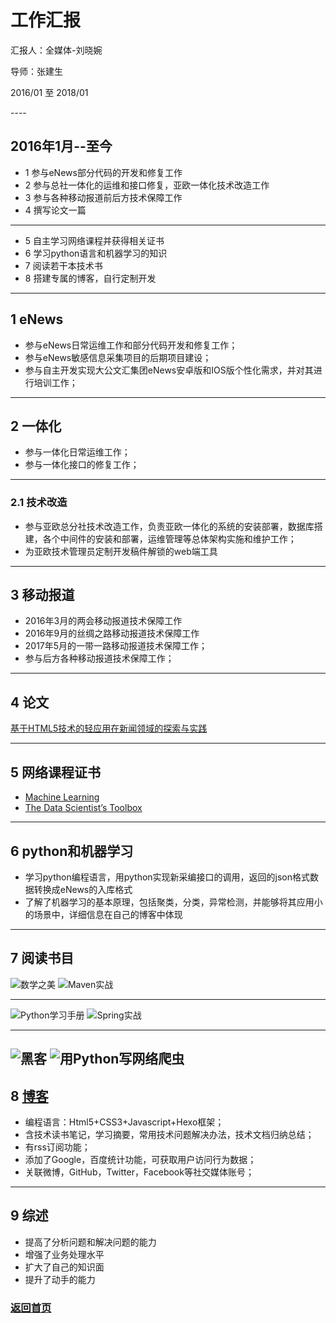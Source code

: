 # 工作汇报
<p> 汇报人：全媒体-刘晓婉 </p>
<p> 导师：张建生 </p>
<p> 2016/01 至 2018/01</p>
----

## 2016年1月--至今

* 1 参与eNews部分代码的开发和修复工作
* 2 参与总社一体化的运维和接口修复，亚欧一体化技术改造工作
* 3 参与各种移动报道前后方技术保障工作
* 4 撰写论文一篇

---- 

* 5 自主学习网络课程并获得相关证书
* 6 学习python语言和机器学习的知识
* 7 阅读若干本技术书
* 8 搭建专属的博客，自行定制开发

----

## 1 eNews

- 参与eNews日常运维工作和部分代码开发和修复工作；
- 参与eNews敏感信息采集项目的后期项目建设；
- 参与自主开发实现大公文汇集团eNews安卓版和IOS版个性化需求，并对其进行培训工作；


----

## 2 一体化

- 参与一体化日常运维工作；
- 参与一体化接口的修复工作；

----

### 2.1 技术改造

- 参与亚欧总分社技术改造工作，负责亚欧一体化的系统的安装部署，数据库搭建，各个中间件的安装和部署，运维管理等总体架构实施和维护工作；
- 为亚欧技术管理员定制开发稿件解锁的web端工具

----

## 3 移动报道

- 2016年3月的两会移动报道技术保障工作
- 2016年9月的丝绸之路移动报道技术保障工作
- 2017年5月的一带一路移动报道技术保障工作；
- 参与后方各种移动报道技术保障工作；

----

## 4 论文

[基于HTML5技术的轻应用在新闻领域的探索与实践](http://liuxiaowan.com/paper/%E5%9F%BA%E4%BA%8EHTML5%E6%8A%80%E6%9C%AF%E7%9A%84%E8%BD%BB%E5%BA%94%E7%94%A8%E5%9C%A8%E6%96%B0%E9%97%BB%E9%A2%86%E5%9F%9F%E7%9A%84%E6%8E%A2%E7%B4%A2%E4%B8%8E%E5%AE%9E%E8%B7%B5v1.2.pdf)

----

## 5 网络课程证书

- [Machine Learning](https://www.coursera.org/account/accomplishments/verify/FW95GW7EQCJ2)
- [The Data Scientist’s Toolbox](https://www.coursera.org/account/accomplishments/verify/H2ZHFRBD7L4J)
----

## 6 python和机器学习

- 学习python编程语言，用python实现新采编接口的调用，返回的json格式数据转换成eNews的入库格式
- 了解了机器学习的基本原理，包括聚类，分类，异常检测，并能够将其应用小的场景中，详细信息在自己的博客中体现
----

## 7 阅读书目

![数学之美](https://github.com/perixiaowan/MarkdownPhotos/blob/master/ebooks/mathbeauty.jpg?raw=true)
![Maven实战](https://github.com/perixiaowan/MarkdownPhotos/blob/master/ebooks/maveninaction.jpg?raw=true)

----
![Python学习手册](https://github.com/perixiaowan/MarkdownPhotos/blob/master/ebooks/LearningPython.jpg?raw=true)
![Spring实战](https://github.com/perixiaowan/MarkdownPhotos/blob/master/ebooks/springinaction.jpg?raw=true)

----

![黑客](https://github.com/perixiaowan/MarkdownPhotos/blob/master/ebooks/heike.jpg?raw=true)
![用Python写网络爬虫](https://github.com/perixiaowan/MarkdownPhotos/blob/master/ebooks/crawler.jpg?raw=true)
----

## 8 [博客](http://www.liuxiaowan.com)

- 编程语言：Html5+CSS3+Javascript+Hexo框架；
- 含技术读书笔记，学习摘要，常用技术问题解决办法，技术文档归纳总结；
- 有rss订阅功能；
- 添加了Google，百度统计功能，可获取用户访问行为数据；
- 关联微博，GitHub，Twitter，Facebook等社交媒体账号；

----

## 9 综述

- 提高了分析问题和解决问题的能力
- 增强了业务处理水平
- 扩大了自己的知识面
- 提升了动手的能力

### [返回首页](http://www.liuxiaowan.com/keynote/)
